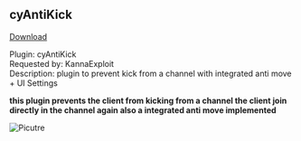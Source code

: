 ## cyAntiKick
<a href="https://github.com/cydolo/cyPlugins/releases/tag/cypl-antikick-b1.2" target="_blank">Download</a>

Plugin: cyAntiKick  
Requested by: KannaExploit  
Description: plugin to prevent kick from a channel with integrated anti move + UI Settings

**this plugin prevents the client from kicking from a channel the client join directly in the channel again also a integrated anti move implemented**

![Picutre](https://files.catbox.moe/9r2c3b.png)
